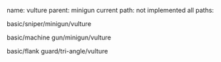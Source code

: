 name: vulture
parent: minigun
current path: not implemented
all paths:

  basic/sniper/minigun/vulture

  basic/machine gun/minigun/vulture

  basic/flank guard/tri-angle/vulture
